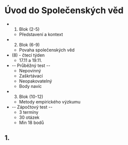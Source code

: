 # Úvod do Společenských věd
- 1. Blok (2-5)
	- Představení a kontext
- 2. Blok (6-9)
	- Povaha společenských věd
- (8) - čtecí týden
	- 17.11 a 19.11.
- -- Průběžný test --
	- Nepovinný
	- Zaškrtávací
	- Neopakovatelný
	- Body navíc
- 3. Blok (10-12)
	- Metody empirického výzkumu
- -- Zápočtový test --
	- 3 termíny
	- 30 otázek
	- Min 18 bodů
## 1.
